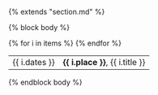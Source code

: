 {% extends "section.md" %}

{% block body %}
<table class="table table-hover">
{% for i in items %}
<tr>
  <td class='col-md-3'>{{ i.dates }}</td>
  <td><strong>{{ i.place }}</strong>, {{ i.title }}</td>
</tr>
{% endfor %}
</table>
{% endblock body %}
